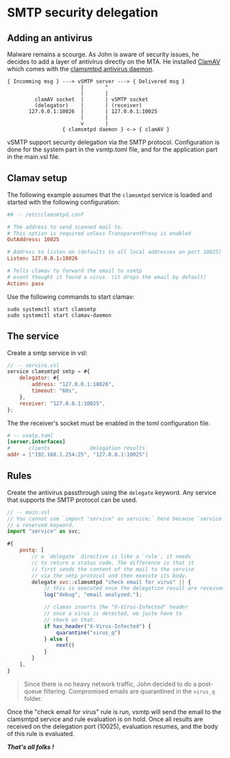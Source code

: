 # SMTP security delegation

## Adding an antivirus

Malware remains a scourge. As John is aware of security issues, he decides to add a layer of antivirus directly on the MTA. He installed [ClamAV](https://www.clamav.net/) which comes with the [clamsmtpd antivirus daemon](https://linux.die.net/man/8/clamsmtpd).

```console
{ Incomming msg } ---> vSMTP server ---> { Delivered msg }
                        |       ^
                        |       |
         clamAV socket  |       | vSMTP socket
         (delegator)    |       | (receiver)
       127.0.0.1:10026  |       | 127.0.0.1:10025
                        |       |
                        v       |
                  { clamsmtpd daemon } <-> { clamAV }
```

vSMTP support security delegation via the SMTP protocol. Configuration is done for the system part in the vsmtp.toml file, and for the application part in the main.vsl file.

## Clamav setup

The following example assumes that the `clamsmtpd` service is loaded and started with the following configuration:


```toml
## -- /etc/clamsmtpd.conf

# The address to send scanned mail to.
# This option is required unless TransparentProxy is enabled
OutAddress: 10025

# Address to listen on (defaults to all local addresses on port 10025)
Listen: 127.0.0.1:10026

# Tells clamav to forward the email to vsmtp
# event thought it found a virus. (it drops the email by default)
Action: pass
```

Use the following commands to start clamav:

```shell
sudo systemctl start clamsmtp
sudo systemctl start clamav-daemon
```

## The service

Create a smtp service in vsl:

```javascript
// -- service.vsl
service clamsmtpd smtp = #{
    delegator: #{
        address: "127.0.0.1:10026",
        timeout: "60s",
    },
    receiver: "127.0.0.1:10025",
};
```

The the receiver's socket must be enabled in the toml configuration file.

```toml
# -- vsmtp.toml
[server.interfaces]
#      clients             delegation results
addr = ["192.168.1.254:25", "127.0.0.1:10025"]
```

## Rules

Create the antivirus passthrough using the `delegate` keyword. Any service that supports the SMTP protocol can be used.

```javascript
// -- main.vsl
// You cannot use `import "service" as service;` here because `service` is
// a reserved keyword.
import "service" as svc;

#{
    postq: [
        // a `delegate` directive is like a `rule`, it needs
        // to return a status code. The difference is that it
        // first sends the content of the mail to the service
        // via the smtp protocol and then execute its body.
        delegate svc::clamsmtpd "check email for virus" || {
            // this is executed once the delegation result are received.
            log("debug", "email analyzed.");

            // clamav inserts the "X-Virus-Infected" header
            // once a virus is detected, we juste have to
            // check on that.
            if has_header("X-Virus-Infected") {
                quarantine("virus_q")
            } else {
                next()
            }
        }
    ],
}
```

> Since there is no heavy network traffic, John decided to do a post-queue filtering. Compromised emails are quarantined in the `virus_q` folder.

Once the "check email for virus" rule is run, vsmtp will send the email to the clamsmtpd service and rule evaluation is on hold. Once all results are received on the delegation port (10025), evaluation
resumes, and the body of this rule is evaluated.

___That's all folks !___
